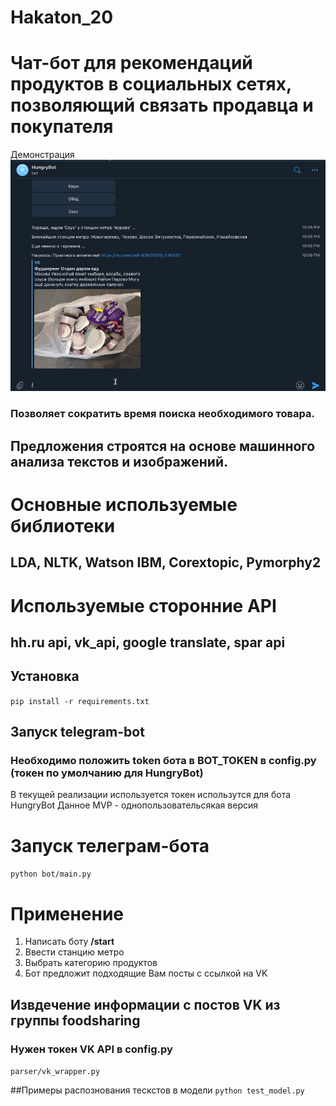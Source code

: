 # Hakaton_20
# Чат-бот для рекомендаций продуктов в социальных сетях, позволяющий связать продавца и покупателя

Демонстрация
![Alt Text](https://github.com/kydim/hakaton_20/blob/master/demo/hakaton_2.gif)


### Позволяет сократить время поиска необходимого товара.
## Предложения строятся на основе машинного анализа текстов и изображений.

# Основные используемые библиотеки
## LDA, NLTK, Watson IBM, Corextopic, Pymorphy2

# Используемые сторонние API
## hh.ru api, vk_api, google translate, spar api

## Установка 
`pip install -r requirements.txt`

## Запуск telegram-bot
### Необходимо положить token бота в BOT_TOKEN в config.py (токен по умолчанию для HungryBot)
В текущей реализации используется токен использутся для бота HungryBot
Данное MVP - однопользовательсякая версия

# Запуск телеграм-бота
`python bot/main.py`

# Применение
1) Написать боту **/start**
2) Ввести станцию метро
3) Выбрать категорию продуктов
4) Бот предложит подходящие Вам посты с ссылкой на VK

## Извдечение информации с постов VK из группы foodsharing 
### Нужен токен VK API в config.py
`parser/vk_wrapper.py`

##Примеры распознования тескстов в модели
`python test_model.py`

